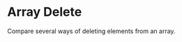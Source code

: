 # Array Delete

Compare several ways of deleting elements from an array.

<script setup lang="ts">
import Runner from './Runner.vue';
import { BENCH } from './array-delete';

</script>

<Runner :bench="BENCH" />
